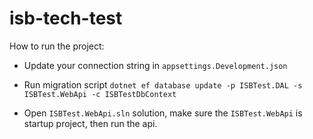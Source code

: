 # isb-tech-test

How to run the project:

- Update your connection string in `appsettings.Development.json`

- Run migration script `dotnet ef database update -p ISBTest.DAL -s ISBTest.WebApi -c ISBTestDbContext`

- Open `ISBTest.WebApi.sln` solution, make sure the `ISBTest.WebApi` is startup project, then run the api.
